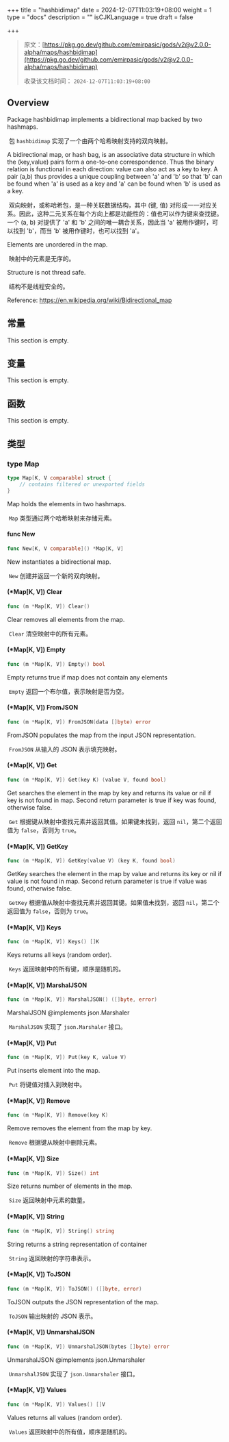 +++
title = "hashbidimap"
date = 2024-12-07T11:03:19+08:00
weight = 1
type = "docs"
description = ""
isCJKLanguage = true
draft = false

+++

> 原文：[https://pkg.go.dev/github.com/emirpasic/gods/v2@v2.0.0-alpha/maps/hashbidimap](https://pkg.go.dev/github.com/emirpasic/gods/v2@v2.0.0-alpha/maps/hashbidimap)
>
> 收录该文档时间： `2024-12-07T11:03:19+08:00`

## Overview 

Package hashbidimap implements a bidirectional map backed by two hashmaps.

​	包 `hashbidimap` 实现了一个由两个哈希映射支持的双向映射。

A bidirectional map, or hash bag, is an associative data structure in which the (key,value) pairs form a one-to-one correspondence. Thus the binary relation is functional in each direction: value can also act as a key to key. A pair (a,b) thus provides a unique coupling between 'a' and 'b' so that 'b' can be found when 'a' is used as a key and 'a' can be found when 'b' is used as a key.

​	双向映射，或称哈希包，是一种关联数据结构，其中 (键, 值) 对形成一一对应关系。因此，这种二元关系在每个方向上都是功能性的：值也可以作为键来查找键。一个 (a, b) 对提供了 'a' 和 'b' 之间的唯一耦合关系，因此当 'a' 被用作键时，可以找到 'b'，而当 'b' 被用作键时，也可以找到 'a'。

Elements are unordered in the map.

​	映射中的元素是无序的。

Structure is not thread safe.

​	结构不是线程安全的。

Reference: https://en.wikipedia.org/wiki/Bidirectional_map

## 常量

This section is empty.

## 变量 

This section is empty.

## 函数 

This section is empty.

## 类型 

### type Map 

``` go
type Map[K, V comparable] struct {
	// contains filtered or unexported fields
}
```

Map holds the elements in two hashmaps.

​	`Map` 类型通过两个哈希映射来存储元素。

#### func New 

``` go
func New[K, V comparable]() *Map[K, V]
```

New instantiates a bidirectional map.

​	`New` 创建并返回一个新的双向映射。

#### (*Map[K, V]) Clear 

``` go
func (m *Map[K, V]) Clear()
```

Clear removes all elements from the map.

​	`Clear` 清空映射中的所有元素。

#### (*Map[K, V]) Empty 

``` go
func (m *Map[K, V]) Empty() bool
```

Empty returns true if map does not contain any elements

​	`Empty` 返回一个布尔值，表示映射是否为空。

#### (*Map[K, V]) FromJSON 

``` go
func (m *Map[K, V]) FromJSON(data []byte) error
```

FromJSON populates the map from the input JSON representation.

​	`FromJSON` 从输入的 JSON 表示填充映射。

#### (*Map[K, V]) Get 

``` go
func (m *Map[K, V]) Get(key K) (value V, found bool)
```

Get searches the element in the map by key and returns its value or nil if key is not found in map. Second return parameter is true if key was found, otherwise false.

​	`Get` 根据键从映射中查找元素并返回其值。如果键未找到，返回 `nil`，第二个返回值为 `false`，否则为 `true`。

#### (*Map[K, V]) GetKey 

``` go
func (m *Map[K, V]) GetKey(value V) (key K, found bool)
```

GetKey searches the element in the map by value and returns its key or nil if value is not found in map. Second return parameter is true if value was found, otherwise false.

​	`GetKey` 根据值从映射中查找元素并返回其键。如果值未找到，返回 `nil`，第二个返回值为 `false`，否则为 `true`。

#### (*Map[K, V]) Keys 

``` go
func (m *Map[K, V]) Keys() []K
```

Keys returns all keys (random order).

​	`Keys` 返回映射中的所有键，顺序是随机的。

#### (*Map[K, V]) MarshalJSON 

``` go
func (m *Map[K, V]) MarshalJSON() ([]byte, error)
```

MarshalJSON @implements json.Marshaler

​	`MarshalJSON` 实现了 `json.Marshaler` 接口。

#### (*Map[K, V]) Put 

``` go
func (m *Map[K, V]) Put(key K, value V)
```

Put inserts element into the map.

​	`Put` 将键值对插入到映射中。

#### (*Map[K, V]) Remove 

``` go
func (m *Map[K, V]) Remove(key K)
```

Remove removes the element from the map by key.

​	`Remove` 根据键从映射中删除元素。

#### (*Map[K, V]) Size 

``` go
func (m *Map[K, V]) Size() int
```

Size returns number of elements in the map.

​	`Size` 返回映射中元素的数量。

#### (*Map[K, V]) String 

``` go
func (m *Map[K, V]) String() string
```

String returns a string representation of container

​	`String` 返回映射的字符串表示。

#### (*Map[K, V]) ToJSON 

``` go
func (m *Map[K, V]) ToJSON() ([]byte, error)
```

ToJSON outputs the JSON representation of the map.

​	`ToJSON` 输出映射的 JSON 表示。

#### (*Map[K, V]) UnmarshalJSON 

``` go
func (m *Map[K, V]) UnmarshalJSON(bytes []byte) error
```

UnmarshalJSON @implements json.Unmarshaler

​	`UnmarshalJSON` 实现了 `json.Unmarshaler` 接口。

#### (*Map[K, V]) Values 

``` go
func (m *Map[K, V]) Values() []V
```

Values returns all values (random order).

​	`Values` 返回映射中的所有值，顺序是随机的。
